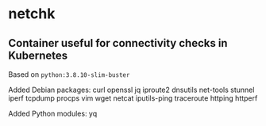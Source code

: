 # netchk

## Container useful for connectivity checks in Kubernetes

Based on `python:3.8.10-slim-buster`

Added Debian packages: curl openssl jq iproute2 dnsutils net-tools stunnel iperf tcpdump procps vim wget netcat iputils-ping traceroute httping httperf

Added Python modules: yq
